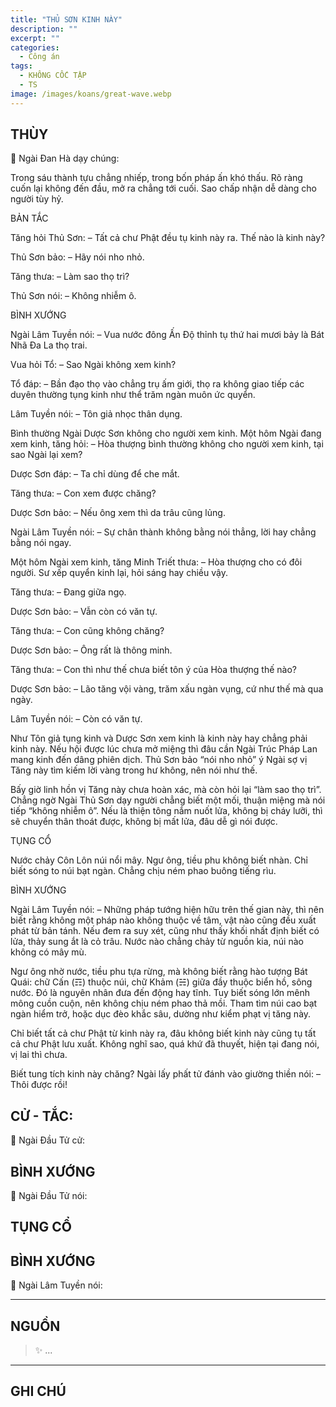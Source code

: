 ```yaml
---
title: "THỦ SƠN KINH NÀY"
description: ""
excerpt: ""
categories:
  - Công án
tags:
  - KHÔNG CỐC TẬP
  - TS 
image: /images/koans/great-wave.webp
---
```


## THÙY

📢 Ngài Đan Hà dạy chúng:

Trong sáu thành tựu chẳng nhiếp, trong bốn pháp ấn khó thấu. Rõ ràng cuốn lại không đến đầu, mở ra chẳng tới cuối. Sao chấp nhận dễ dàng cho người tùy hỷ.

BẢN TẮC

Tăng hỏi Thủ Sơn:
– Tất cả chư Phật đều tụ kinh này ra. Thế nào là kinh này?

Thủ Sơn bảo:
– Hãy nói nho nhỏ.

Tăng thưa:
– Làm sao thọ trì?

Thủ Sơn nói:
– Không nhiễm ô.

BÌNH XƯỚNG

Ngài Lâm Tuyền nói:
– Vua nước đông Ấn Độ thỉnh tụ thứ hai mươi bảy là Bát Nhã Đa La thọ trai.

Vua hỏi Tổ:
– Sao Ngài không xem kinh?

Tổ đáp:
– Bần đạo thọ vào chẳng trụ ấm giới, thọ ra không giao tiếp các duyên thường tụng kinh như thể trăm ngàn muôn ức quyển.

Lâm Tuyền nói:
– Tôn giả nhọc thân dụng.

Bình thường Ngài Dược Sơn không cho người xem kinh. Một hôm Ngài đang xem kinh, tăng hỏi:
– Hòa thượng bình thường không cho người xem kinh, tại sao Ngài lại xem?

Dược Sơn đáp:
– Ta chỉ dùng để che mắt.

Tăng thưa:
– Con xem được chăng?

Dược Sơn bảo:
– Nếu ông xem thì da trâu cũng lủng.

Ngài Lâm Tuyền nói:
– Sự chân thành không bằng nói thẳng, lời hay chẳng bằng nói ngay.

Một hôm Ngài xem kinh, tăng Minh Triết thưa:
– Hòa thượng cho có đôi người. Sư xếp quyển kinh lại, hỏi sáng hay chiều vậy.

Tăng thưa:
– Đang giữa ngọ.

Dược Sơn bảo:
– Vẫn còn có văn tự.

Tăng thưa:
– Con cũng không chăng?

Dược Sơn bảo:
– Ông rất là thông minh.

Tăng thưa:
– Con thì như thế chưa biết tôn ý của Hòa thượng thế nào?

Dược Sơn bảo:
– Lão tăng vội vàng, trăm xấu ngàn vụng, cứ như thế mà qua ngày.

Lâm Tuyền nói:
– Còn có văn tự.

Như Tôn giả tụng kinh và Dược Sơn xem kinh là kinh này hay chẳng phải kinh này. Nếu hội được lúc chưa mở miệng thì đâu cần Ngài Trúc Pháp Lan mang kinh đến dâng phiên dịch. Thủ Sơn bảo “nói nho nhỏ” ý Ngài sợ vị Tăng này tìm kiếm lời vàng trong hư không, nên nói như thế.

Bấy giờ linh hồn vị Tăng này chưa hoàn xác, mà còn hỏi lại “làm sao thọ trì”. Chẳng ngờ Ngài Thủ Sơn dạy người chẳng biết một mối, thuận miệng mà nói tiếp “không nhiễm ô”. Nếu là thiện tông nắm nuốt lửa, không bị cháy lưỡi, thì sẽ chuyển thân thoát được, không bị mất lửa, đâu dễ gì nói được.

TỤNG CỔ

Nước chảy Côn Lôn núi nổi mây.
Ngư ông, tiều phu không biết nhàn.
Chỉ biết sóng to núi bạt ngàn.
Chẳng chịu ném phao buông tiếng rìu.

BÌNH XƯỚNG

Ngài Lâm Tuyền nói:
– Những pháp tướng hiện hữu trên thế gian này, thì nên biết rằng không một pháp nào không thuộc về tâm, vật nào cũng đều xuất phát từ bản tánh. Nếu đem ra suy xét, cũng như thấy khối nhất định biết có lửa, thảy sung ắt là cỏ trâu. Nước nào chẳng chảy từ nguồn kia, núi nào không có mây mù.

Ngư ông nhờ nước, tiều phu tựa rừng, mà không biết rằng hào tượng Bát Quái: chữ Cấn (☶) thuộc núi, chữ Khảm (☵) giữa đầy thuộc biển hồ, sông nước. Đó là nguyên nhân đưa đến động hay tĩnh. Tuy biết sóng lớn mênh mông cuồn cuộn, nên không chịu ném phao thả mồi. Tham tìm núi cao bạt ngàn hiểm trở, hoặc dục đèo khắc sâu, dường như kiểm phạt vị tăng này.

Chỉ biết tất cả chư Phật từ kinh này ra, đâu không biết kinh này cũng tụ tất cả chư Phật lưu xuất. Không nghĩ sao, quá khứ đã thuyết, hiện tại đang nói, vị lai thì chưa. 

Biết tung tích kinh này chăng? Ngài lấy phất tử đánh vào giường thiền nói:
– Thôi được rồi!


## CỬ - TẮC:

📢 Ngài Đầu Tử cử:

> 

## BÌNH XƯỚNG

📢 Ngài Đầu Tử nói:


## TỤNG CỔ

> 

## BÌNH XƯỚNG

📢 Ngài Lâm Tuyền nói:



<hr class="blog-rule" />

## NGUỒN

> ✨ ...

<hr class="blog-rule" />

## GHI CHÚ

[^1]: ⭐️ <a href="/masters/Baizhang-Huaihai" target="_blank">🔗 TS </a>


